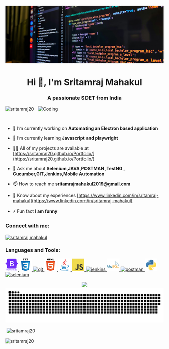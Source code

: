 ![logo](https://github.com/Sritamraj20/Sritamraj20/blob/main/github%20banner.jpg)
<h1 align="center">Hi 👋, I'm Sritamraj Mahakul</h1>
<h3 align="center">A passionate SDET from India</h3>
<img align="right" alt="Coding" width="400" src="https://as1.ftcdn.net/v2/jpg/05/56/29/36/1000_F_556293653_e9P80XtK4yyDd8WU1vRtdqSU1Vym7zoX.jpg"/>


<p align="left"> <img src="https://komarev.com/ghpvc/?username=sritamraj20&label=Profile%20views&color=0e75b6&style=flat" alt="sritamraj20" /> </p>

<p align="left"> <a href="https://twitter.com/" target="blank"><img src="https://img.shields.io/twitter/follow/?logo=twitter&style=for-the-badge" alt="" /></a> </p>

- 🔭 I’m currently working on **Automating an Electron based application**

- 🌱 I’m currently learning **Javascript and playwright**

- 👨‍💻 All of my projects are available at [https://sritamraj20.github.io/Portfolio/](https://sritamraj20.github.io/Portfolio/)

- 💬 Ask me about **Selenium,JAVA,POSTMAN ,TestNG , Cucumber,GIT,Jenkins,Mobile Automation**

- 📫 How to reach me **sritamrajmahakul2019@gmail.com**

- 📄 Know about my experiences [https://www.linkedin.com/in/sritamraj-mahakul](https://www.linkedin.com/in/sritamraj-mahakul)

- ⚡ Fun fact **I am funny**

<h3 align="left">Connect with me:</h3>
<p align="left">
<a href="https://linkedin.com/in/sritamraj mahakul" target="blank"><img align="center" src="https://raw.githubusercontent.com/rahuldkjain/github-profile-readme-generator/master/src/images/icons/Social/linked-in-alt.svg" alt="sritamraj mahakul" height="30" width="40" /></a>
</p>

<h3 align="left">Languages and Tools:</h3>
<p align="left"> <a href="https://getbootstrap.com" target="_blank" rel="noreferrer"> <img src="https://raw.githubusercontent.com/devicons/devicon/master/icons/bootstrap/bootstrap-plain-wordmark.svg" alt="bootstrap" width="40" height="40"/> </a> <a href="https://www.w3schools.com/css/" target="_blank" rel="noreferrer"> <img src="https://raw.githubusercontent.com/devicons/devicon/master/icons/css3/css3-original-wordmark.svg" alt="css3" width="40" height="40"/> </a> <a href="https://git-scm.com/" target="_blank" rel="noreferrer"> <img src="https://www.vectorlogo.zone/logos/git-scm/git-scm-icon.svg" alt="git" width="40" height="40"/> </a> <a href="https://www.w3.org/html/" target="_blank" rel="noreferrer"> <img src="https://raw.githubusercontent.com/devicons/devicon/master/icons/html5/html5-original-wordmark.svg" alt="html5" width="40" height="40"/> </a> <a href="https://www.java.com" target="_blank" rel="noreferrer"> <img src="https://raw.githubusercontent.com/devicons/devicon/master/icons/java/java-original.svg" alt="java" width="40" height="40"/> </a> <a href="https://developer.mozilla.org/en-US/docs/Web/JavaScript" target="_blank" rel="noreferrer"> <img src="https://raw.githubusercontent.com/devicons/devicon/master/icons/javascript/javascript-original.svg" alt="javascript" width="40" height="40"/> </a> <a href="https://www.jenkins.io" target="_blank" rel="noreferrer"> <img src="https://www.vectorlogo.zone/logos/jenkins/jenkins-icon.svg" alt="jenkins" width="40" height="40"/> </a> <a href="https://www.mysql.com/" target="_blank" rel="noreferrer"> <img src="https://raw.githubusercontent.com/devicons/devicon/master/icons/mysql/mysql-original-wordmark.svg" alt="mysql" width="40" height="40"/> </a> <a href="https://postman.com" target="_blank" rel="noreferrer"> <img src="https://www.vectorlogo.zone/logos/getpostman/getpostman-icon.svg" alt="postman" width="40" height="40"/> </a> <a href="https://www.python.org" target="_blank" rel="noreferrer"> <img src="https://raw.githubusercontent.com/devicons/devicon/master/icons/python/python-original.svg" alt="python" width="40" height="40"/> </a> <a href="https://www.selenium.dev" target="_blank" rel="noreferrer"> <img src="https://raw.githubusercontent.com/detain/svg-logos/780f25886640cef088af994181646db2f6b1a3f8/svg/selenium-logo.svg" alt="selenium" width="40" height="40"/> </a> </p>

<p align='center'>
<picture>
<img src="https://github-readme-stats.vercel.app/api?username=sritamraj20&show_icons=true&locale=en&layout=compact" />
</picture>

<picture>
<img src="https://raw.githubusercontent.com/hxu296/hxu296/output/github-contribution-grid-snake.svg" />
</picture>
</p>

<p>&nbsp;<img align="center" src="https://github-readme-stats.vercel.app/api?username=sritamraj20&show_icons=true&locale=en" alt="sritamraj20" /></p>

<p><img align="center" src="https://github-readme-streak-stats.herokuapp.com/?user=sritamraj20&" alt="sritamraj20" /></p>
